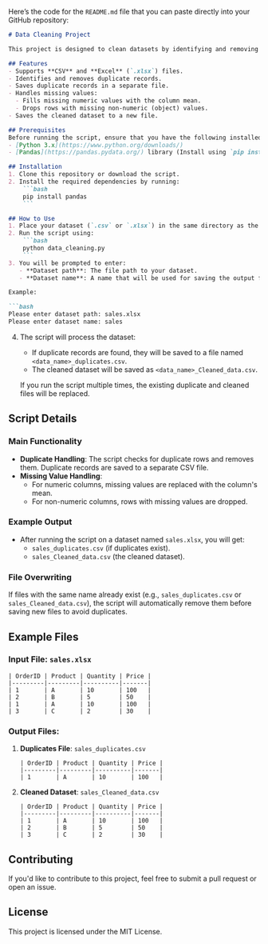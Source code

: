 Here’s the code for the `README.md` file that you can paste directly into your GitHub repository:

```markdown
# Data Cleaning Project

This project is designed to clean datasets by identifying and removing duplicate entries, handling missing values, and saving cleaned versions of the dataset. The script works with both CSV and Excel file formats.

## Features
- Supports **CSV** and **Excel** (`.xlsx`) files.
- Identifies and removes duplicate records.
- Saves duplicate records in a separate file.
- Handles missing values:
  - Fills missing numeric values with the column mean.
  - Drops rows with missing non-numeric (object) values.
- Saves the cleaned dataset to a new file.

## Prerequisites
Before running the script, ensure that you have the following installed:
- [Python 3.x](https://www.python.org/downloads/)
- [Pandas](https://pandas.pydata.org/) library (Install using `pip install pandas`)

## Installation
1. Clone this repository or download the script.
2. Install the required dependencies by running:
    ```bash
    pip install pandas
    ```

## How to Use
1. Place your dataset (`.csv` or `.xlsx`) in the same directory as the script, or provide the full path to the file.
2. Run the script using:
    ```bash
    python data_cleaning.py
    ```
3. You will be prompted to enter:
   - **Dataset path**: The file path to your dataset.
   - **Dataset name**: A name that will be used for saving the output files.

Example:

```bash
Please enter dataset path: sales.xlsx
Please enter dataset name: sales
```

4. The script will process the dataset:
   - If duplicate records are found, they will be saved to a file named `<data_name>_duplicates.csv`.
   - The cleaned dataset will be saved as `<data_name>_Cleaned_data.csv`.
   
   If you run the script multiple times, the existing duplicate and cleaned files will be replaced.

## Script Details

### Main Functionality
- **Duplicate Handling**: The script checks for duplicate rows and removes them. Duplicate records are saved to a separate CSV file.
- **Missing Value Handling**:
  - For numeric columns, missing values are replaced with the column's mean.
  - For non-numeric columns, rows with missing values are dropped.

### Example Output
- After running the script on a dataset named `sales.xlsx`, you will get:
  - `sales_duplicates.csv` (if duplicates exist).
  - `sales_Cleaned_data.csv` (the cleaned dataset).

### File Overwriting
If files with the same name already exist (e.g., `sales_duplicates.csv` or `sales_Cleaned_data.csv`), the script will automatically remove them before saving new files to avoid duplicates.

## Example Files

### Input File: `sales.xlsx`
```
| OrderID | Product | Quantity | Price |
|---------|---------|----------|-------|
| 1       | A       | 10       | 100   |
| 2       | B       | 5        | 50    |
| 1       | A       | 10       | 100   |
| 3       | C       | 2        | 30    |
```

### Output Files:
1. **Duplicates File**: `sales_duplicates.csv`
    ```
    | OrderID | Product | Quantity | Price |
    |---------|---------|----------|-------|
    | 1       | A       | 10       | 100   |
    ```

2. **Cleaned Dataset**: `sales_Cleaned_data.csv`
    ```
    | OrderID | Product | Quantity | Price |
    |---------|---------|----------|-------|
    | 1       | A       | 10       | 100   |
    | 2       | B       | 5        | 50    |
    | 3       | C       | 2        | 30    |
    ```

## Contributing
If you'd like to contribute to this project, feel free to submit a pull request or open an issue.

## License
This project is licensed under the MIT License.
```
